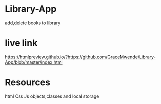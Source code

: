 # Library-App
add,delete books to library
# live link
https://htmlpreview.github.io/?https://github.com/GraceMwende/Library-App/blob/master/index.html
# Resources
html
Css
Js objects,classes and local storage
